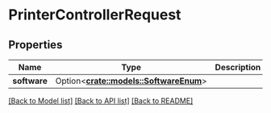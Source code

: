 # PrinterControllerRequest

## Properties

Name | Type | Description | Notes
------------ | ------------- | ------------- | -------------
**software** | Option<[**crate::models::SoftwareEnum**](SoftwareEnum.md)> |  | [optional]

[[Back to Model list]](../README.md#documentation-for-models) [[Back to API list]](../README.md#documentation-for-api-endpoints) [[Back to README]](../README.md)


